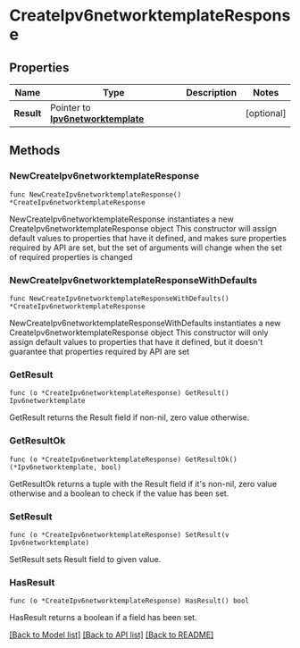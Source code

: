 # CreateIpv6networktemplateResponse

## Properties

Name | Type | Description | Notes
------------ | ------------- | ------------- | -------------
**Result** | Pointer to [**Ipv6networktemplate**](Ipv6networktemplate.md) |  | [optional] 

## Methods

### NewCreateIpv6networktemplateResponse

`func NewCreateIpv6networktemplateResponse() *CreateIpv6networktemplateResponse`

NewCreateIpv6networktemplateResponse instantiates a new CreateIpv6networktemplateResponse object
This constructor will assign default values to properties that have it defined,
and makes sure properties required by API are set, but the set of arguments
will change when the set of required properties is changed

### NewCreateIpv6networktemplateResponseWithDefaults

`func NewCreateIpv6networktemplateResponseWithDefaults() *CreateIpv6networktemplateResponse`

NewCreateIpv6networktemplateResponseWithDefaults instantiates a new CreateIpv6networktemplateResponse object
This constructor will only assign default values to properties that have it defined,
but it doesn't guarantee that properties required by API are set

### GetResult

`func (o *CreateIpv6networktemplateResponse) GetResult() Ipv6networktemplate`

GetResult returns the Result field if non-nil, zero value otherwise.

### GetResultOk

`func (o *CreateIpv6networktemplateResponse) GetResultOk() (*Ipv6networktemplate, bool)`

GetResultOk returns a tuple with the Result field if it's non-nil, zero value otherwise
and a boolean to check if the value has been set.

### SetResult

`func (o *CreateIpv6networktemplateResponse) SetResult(v Ipv6networktemplate)`

SetResult sets Result field to given value.

### HasResult

`func (o *CreateIpv6networktemplateResponse) HasResult() bool`

HasResult returns a boolean if a field has been set.


[[Back to Model list]](../README.md#documentation-for-models) [[Back to API list]](../README.md#documentation-for-api-endpoints) [[Back to README]](../README.md)



